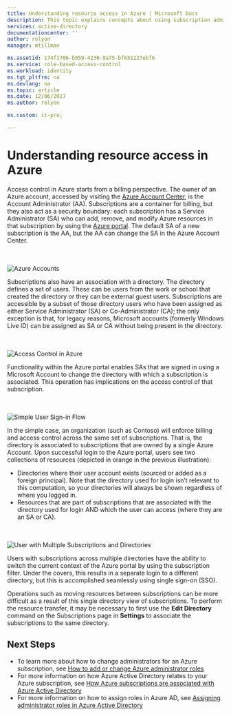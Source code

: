 ```yaml
---
title: Understanding resource access in Azure | Microsoft Docs
description: This topic explains concepts about using subscription administrators to control resource access in the full Azure portal
services: active-directory
documentationcenter: ''
author: rolyon
manager: mtillman

ms.assetid: 174f1706-b959-4230-9a75-bf651227ebf6
ms.service: role-based-access-control
ms.workload: identity
ms.tgt_pltfrm: na
ms.devlang: na
ms.topic: article
ms.date: 12/06/2017
ms.author: rolyon

ms.custom: it-pro;

---
```

# Understanding resource access in Azure

Access control in Azure starts from a billing perspective. The owner of an Azure account, accessed by visiting the  [Azure Account Center](https://account.azure.com), is the Account Administrator (AA). Subscriptions are a container for billing, but they also act as a security boundary: each subscription has a Service Administrator (SA) who can add, remove, and modify Azure resources in that subscription by using the [Azure portal](https://portal.azure.com/). The default SA of a new subscription is the AA, but the AA can change the SA in the Azure Account Center.

<br><br>![Azure Accounts][1]

Subscriptions also have an association with a directory. The directory defines a set of users. These can be users from the work or school that created the directory or they can be external guest users. Subscriptions are accessible by a subset of those directory users who have been assigned as either Service Administrator (SA) or Co-Administrator (CA); the only exception is that, for legacy reasons, Microsoft accounts (formerly Windows Live ID) can be assigned as SA or CA without being present in the directory.

<br><br>![Access Control in Azure][2]

Functionality within the Azure portal enables SAs that are signed in using a Microsoft Account to change the directory with which a subscription is associated. This operation has implications on the access control of that subscription.

<br><br>![Simple User Sign-in Flow][3]

In the simple case, an organization (such as Contoso) will enforce billing and access control across the same set of subscriptions. That is, the directory is associated to subscriptions that are owned by a single Azure Account. Upon successful login to the Azure portal, users see two collections of resources (depicted in orange in the previous illustration):

* Directories where their user account exists (sourced or added as a foreign principal). Note that the directory used for login isn’t relevant to this computation, so your directories will always be shown regardless of where you logged in.
* Resources that are part of subscriptions that are associated with the directory used for login AND which the user can access (where they are an SA or CA).

<br><br>![User with Multiple Subscriptions and Directories][4]

Users with subscriptions across multiple directories have the ability to switch the current context of the Azure portal by using the subscription filter. Under the covers, this results in a separate login to a different directory, but this is accomplished seamlessly using single sign-on (SSO).

Operations such as moving resources between subscriptions can be more difficult as a result of this single directory view of subscriptions. To perform the resource transfer, it may be necessary to first use the **Edit Directory** command on the Subscriptions page in **Settings** to associate the subscriptions to the same directory.

## Next Steps
* To learn more about how to change administrators for an Azure subscription, see [How to add or change Azure administrator roles](../billing/billing-add-change-azure-subscription-administrator.md)
* For more information on how Azure Active Directory relates to your Azure subscription, see [How Azure subscriptions are associated with Azure Active Directory](../active-directory/active-directory-how-subscriptions-associated-directory.md)
* For more information on how to assign roles in Azure AD, see [Assigning administrator roles in Azure Active Directory](../active-directory/active-directory-assign-admin-roles-azure-portal.md)

<!--Image references-->
[1]: ./media/rbac-and-directory-admin-roles/IC707931.png
[2]: ./media/rbac-and-directory-admin-roles/IC707932.png
[3]: ./media/rbac-and-directory-admin-roles/IC707933.png
[4]: ./media/rbac-and-directory-admin-roles/IC707934.png
